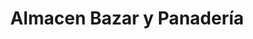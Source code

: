 ---
title: "Almacen Bazar y Panadería"
url: /puente-alto/almacen-bazar-y-panaderia/
shop: Lebensmittel
---